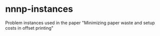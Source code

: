 # nnnp-instances
Problem instances used in the paper "Minimizing paper waste and setup costs in offset printing"
